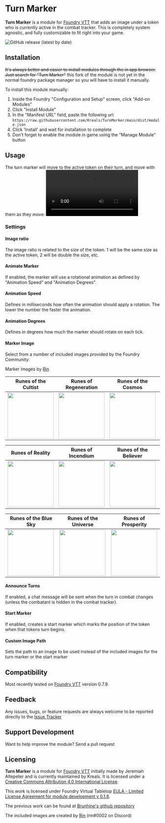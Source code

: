 # Turn Marker
**Turn Marker** is a module for [Foundry VTT](https://foundryvtt.com/ "Foundry VTT") that adds an image under a token who is currently active in the combat tracker. This is completely system agnostic, and fully customizable to fit right into your game.

![GitHub release (latest by date)](https://img.shields.io/github/v/release/Kreals/TurnMarker?style=flat-square)


## Installation
~~It's always better and easier to install modules through the in app browser. Just search for "Turn Marker"~~
this fork of the module is not yet in the normal foundry package manager so you will have to install it manually.

To install this module manually:
1. Inside the Foundry "Configuration and Setup" screen, click "Add-on Modules"
2. Click "Install Module"
3. In the "Manifest URL" field, paste the following url:
`https://raw.githubusercontent.com/Kreals/TurnMarker/main/dist/module.json`
4. Click 'Install' and wait for installation to complete
5. Don't forget to enable the module in game using the "Manage Module" button

## Usage
The turn marker will move to the active token on their turn, and move with them as they move:
![example](/examples/example.webm)

### Settings
#### Image ratio
The image ratio is related to the size of the token. 1 will be the same size as the active token, 2 will be double the size, etc.
#### Animate Marker
If enabled, the marker will use a rotational animation as defined by "Animation Speed" and "Animation Degrees".
#### Animation Speed
Defines in milliseconds how often the animation should apply a rotation. The lower the number the faster the animation.
#### Animation Degrees
Defines in degrees how much the marker should rotate on each tick.
#### Marker Image
Select from a number of included images provided by the Foundry Community:

Marker images by [Rin](https://foundryvtt.com/community/rin)

|Runes of the Cultist |Runes of Regeneration |Runes of the Cosmos |Runes of Earthly Dust |
|--|--|--|--|
|<img src="dist/assets/cultist.png" width="150" />|<img src="dist/assets/regeneration.png" width="150" />|<img src="dist/assets/cosmos.png" width="150" />|<img src="dist/assets/earthlydust.png" width="150" />|

|Runes of Reality |Runes of Incendium |Runes of the Believer |Runes of the Mad Mage |
|--|--|--|--|
|<img src="dist/assets/reality.png" width="150" />|<img src="dist/assets/incendium.png" width="150" />|<img src="dist/assets/believer.png" width="150" />|<img src="dist/assets/madmage.png" width="150" />|

|Runes of the Blue Sky |Runes of the Universe |Runes of Prosperity |
|--|--|--|
|<img src="dist/assets/bluesky.png" width="150" />|<img src="dist/assets/universe.png" width="150" />|<img src="dist/assets/prosperity.png" width="150" />|


#### Announce Turns
If enabled, a chat message will be sent when the turn in combat changes (unless the combatant is hidden in the combat tracker).

#### Start Marker
If enabled, creates a start marker which marks the position of the token when that tokens turn begins.

#### Custom Image Path
Sets the path to an image to be used instead of the included images for the turn marker or the start marker

## Compatibility
Most recently tested on [Foundry VTT](https://foundryvtt.com/ "Foundry VTT") version 0.7.9.

## Feedback
Any issues, bugs, or feature requests are always welcome to be reported directly to the [Issue Tracker](https://github.com/Kreals/TurnMarker/issues "Issue Tracker")

## Support Development
Want to help improve the module? Send a pull request

## Licensing
**Turn Marker** is a module for [Foundry VTT](https://foundryvtt.com/ "Foundry VTT") initially made by Jeremiah Altepeter and is currently maintained by Kreals. It is licensed under a [Creative Commons Attribution 4.0 International License](http://creativecommons.org/licenses/by/4.0/).

This work is licensed under Foundry Virtual Tabletop [EULA - Limited License Agreement for module development v 0.1.6](https://foundryvtt.com/article/license/).

The previous work can be found at [Brunhine's github repository](https://github.com/Brunhine/TurnMarker) 

The included images are created by [Rin](https://foundryvtt.com/community/rin) (rin#0002 on Discord)
